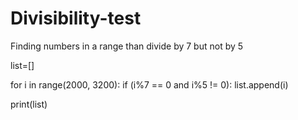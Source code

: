 # Divisibility-test
Finding numbers in a range than divide by 7 but not by 5

list=[]

for i in range(2000, 3200):
	if (i%7 == 0 and i%5 != 0):
		list.append(i)

print(list)

